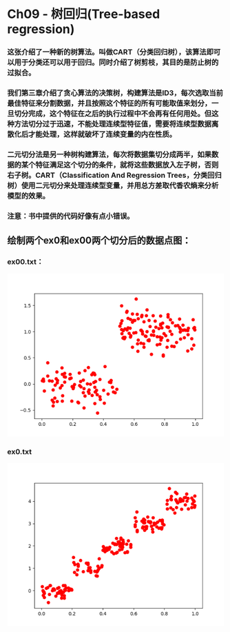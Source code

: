 # Ch09 - 树回归(Tree-based regression)
### 这张介绍了一种新的树算法。叫做CART（分类回归树），该算法即可以用于分类还可以用于回归。同时介绍了树剪枝，其目的是防止树的过拟合。
### 我们第三章介绍了贪心算法的决策树，构建算法是ID3，每次选取当前最佳特征来分割数据，并且按照这个特征的所有可能取值来划分，一旦切分完成，这个特征在之后的执行过程中不会再有任何用处。但这种方法切分过于迅速，不能处理连续型特征值，需要将连续型数据离散化后才能处理，这样就破坏了连续变量的内在性质。
### 二元切分法是另一种树构建算法，每次将数据集切分成两半，如果数据的某个特征满足这个切分的条件，就将这些数据放入左子树，否则右子树。CART（Classification And Regression Trees，分类回归树）使用二元切分来处理连续型变量，并用总方差取代香农熵来分析模型的效果。

### 注意：书中提供的代码好像有点小错误。

## 绘制两个ex0和ex00两个切分后的数据点图：
### ex00.txt：
![基于CART算法构建回归树的简单数据集](screenshot/基于CART算法构建回归树的简单数据集.png)
### ex0.txt
![用于测试回归树的分段常数数据集](screenshot/用于测试回归树的分段常数数据集.png)




